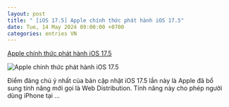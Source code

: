 ```yaml
---
layout: post
title: " [iOS 17.5] Apple chính thức phát hành iOS 17.5"
date: Tue, 14 May 2024 09:00:00 +0700
categories: entries VN
---
```

[Apple chính thức phát hành iOS 17.5](https://minhtuanmobile.com/tin-tuc/apple-chinh-thuc-phat-hanh-ios-17-5/)

![Apple chính thức phát hành iOS 17.5](https://minhtuanmobile.com/uploads/blog/apple-chinh-thuc-phat-hanh-ios-17-5-240514101036.jpg)

Điểm đáng chú ý nhất của bản cập nhật iOS 17.5 lần này là Apple đã bổ sung tính năng mới gọi là Web Distribution. Tính năng này cho phép người dùng iPhone tại ...

